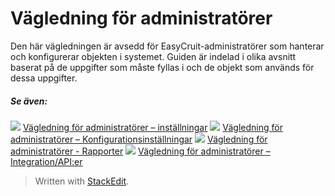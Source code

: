 # Vägledning för administratörer

Den här vägledningen är avsedd för EasyCruit-administratörer som hanterar och konfigurerar objekten i systemet. Guiden är indelad i olika avsnitt baserat på de uppgifter som måste fyllas i och de objekt som används för dessa uppgifter.

##### Se även:

![](../Resources/Images/icon-document-link.png)  [Vägledning för administratörer – inställningar](guide_for_administrators_settings.htm)
![](../Resources/Images/icon-document-link.png)  [Vägledning för administratörer – Konfigurationsinställningar](guide_for_administrators_configuration_settings.htm)
![](../Resources/Images/icon-document-link.png)  [Vägledning för administratörer - Rapporter](guide_for_administrators_reports.htm)
![](../Resources/Images/icon-document-link.png)  [Vägledning för administratörer – Integration/API:er](guide_for_administrators_integration_apis.htm)


> Written with [StackEdit](https://stackedit.io/).
<!--stackedit_data:
eyJoaXN0b3J5IjpbODc3Njc0NzcxLDczMDk5ODExNl19
-->